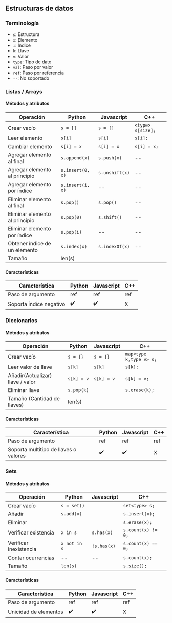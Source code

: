 ## Estructuras de datos

### Terminología

* `s`: Estructura
* `x`: Elemento
* `i`: Índice
* `k`: Llave
* `v`: Valor
* `type`: Tipo de dato
* `val`: Paso por valor
* `ref`: Paso por referencia
* `--`: No soportado

### Listas / Arrays

#### Métodos y atributos
Operación | Python | Javascript | C++
--- | --- | --- | ---
Crear vacío| `s = []` | `s = []` | `<type> s[size];` 
Leer elemento | `s[i]` | `s[i]`|  `s[i];`
Cambiar elemento | `s[i] = x`| `s[i] = x`| `s[i] = x;` 
Agregar elemento al final | `s.append(x)` | `s.push(x)` | --
Agregar elemento al principio | `s.insert(0, x)`| `s.unshift(x)`| --
Agregar elemento por índice | `s.insert(i, x)` | --| --
Eliminar elemento al final | `s.pop()` | `s.pop()`| --
Eliminar elemento al principio | `s.pop(0)`| `s.shift()`| --
Eliminar elemento por índice | `s.pop(i)`| -- | --
Obtener índice de un elemento | `s.index(x)`| `s.indexOf(x)`| --
Tamaño | len(s)| |

#### Características
Característica | Python | Javascript | C++
--- | --- | --- | ---
Paso de argumento | ref | ref | ref
Soporta índice negativo | ✔️ | ✔️ | X

### Diccionarios

#### Métodos y atributos
Operación | Python | Javascript | C++
--- | --- | --- | ---
Crear vacío | `s = {}`| `s = {}`| `map<type k,type v> s;`
Leer valor de llave | `s[k]`| `s[k]`| `s[k];`
Añadir(Actualizar) llave / valor | `s[k] = v`| `s[k] = v`| `s[k] = v;`
Eliminar llave | `s.pop(k)`|    | `s.erase(k);`
Tamaño (Cantidad de llaves) | len(s)| |

#### Características
Característica | Python | Javascript | C++
--- | --- | --- | ---
Paso de argumento | ref | ref | ref
Soporta multitipo de llaves o valores | ✔️ | ✔️ | X

### Sets
#### Métodos y atributos
Operación | Python | Javascript | C++
--- | --- | --- | ---
Crear vacío | `s = set()` | | `set<type> s;`
Añadir | `s.add(x)`| | `s.insert(x);`
Eliminar | | | `s.erase(x);`
Verificar existencia | `x in s`| `s.has(x)`| `s.count(x) != 0;`
Verificar inexistencia | `x not in s`| `!s.has(x)`| `s.count(x) == 0;`
Contar ocurrencias | --| --| `s.count(x);`
Tamaño | `len(s)`| | `s.size();`

#### Características
Característica | Python | Javascript | C++
--- | --- | --- | ---
Paso de argumento | ref | ref | ref
Unicidad de elementos | ✔️ | ✔️ | X
